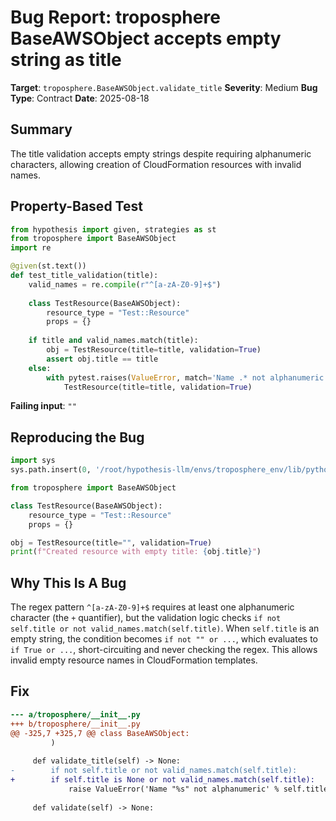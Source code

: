 # Bug Report: troposphere BaseAWSObject accepts empty string as title

**Target**: `troposphere.BaseAWSObject.validate_title`
**Severity**: Medium
**Bug Type**: Contract
**Date**: 2025-08-18

## Summary

The title validation accepts empty strings despite requiring alphanumeric characters, allowing creation of CloudFormation resources with invalid names.

## Property-Based Test

```python
from hypothesis import given, strategies as st
from troposphere import BaseAWSObject
import re

@given(st.text())
def test_title_validation(title):
    valid_names = re.compile(r"^[a-zA-Z0-9]+$")
    
    class TestResource(BaseAWSObject):
        resource_type = "Test::Resource"
        props = {}
    
    if title and valid_names.match(title):
        obj = TestResource(title=title, validation=True)
        assert obj.title == title
    else:
        with pytest.raises(ValueError, match='Name .* not alphanumeric'):
            TestResource(title=title, validation=True)
```

**Failing input**: `""`

## Reproducing the Bug

```python
import sys
sys.path.insert(0, '/root/hypothesis-llm/envs/troposphere_env/lib/python3.13/site-packages')

from troposphere import BaseAWSObject

class TestResource(BaseAWSObject):
    resource_type = "Test::Resource"
    props = {}

obj = TestResource(title="", validation=True)
print(f"Created resource with empty title: {obj.title}")
```

## Why This Is A Bug

The regex pattern `^[a-zA-Z0-9]+$` requires at least one alphanumeric character (the `+` quantifier), but the validation logic checks `if not self.title or not valid_names.match(self.title)`. When `self.title` is an empty string, the condition becomes `if not "" or ...`, which evaluates to `if True or ...`, short-circuiting and never checking the regex. This allows invalid empty resource names in CloudFormation templates.

## Fix

```diff
--- a/troposphere/__init__.py
+++ b/troposphere/__init__.py
@@ -325,7 +325,7 @@ class BaseAWSObject:
         )
 
     def validate_title(self) -> None:
-        if not self.title or not valid_names.match(self.title):
+        if self.title is None or not valid_names.match(self.title):
             raise ValueError('Name "%s" not alphanumeric' % self.title)
 
     def validate(self) -> None:
```